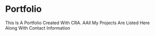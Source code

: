 # Portfolio
This Is A Portfolio  Created With CRA.  AAll My Projects Are Listed Here Along With Contact Information 